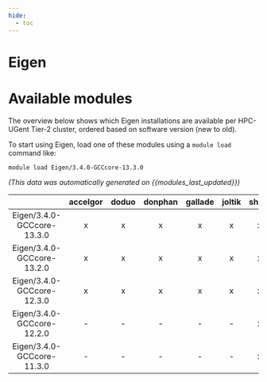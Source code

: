```yaml
---
hide:
  - toc
---
```


Eigen
=====

# Available modules


The overview below shows which Eigen installations are available per HPC-UGent Tier-2 cluster, ordered based on software version (new to old).

To start using Eigen, load one of these modules using a `module load` command like:

```shell
module load Eigen/3.4.0-GCCcore-13.3.0
```

*(This data was automatically generated on {{modules_last_updated}})*  

| |accelgor|doduo|donphan|gallade|joltik|shinx|
| :---: | :---: | :---: | :---: | :---: | :---: | :---: |
|Eigen/3.4.0-GCCcore-13.3.0|x|x|x|x|x|x|
|Eigen/3.4.0-GCCcore-13.2.0|x|x|x|x|x|x|
|Eigen/3.4.0-GCCcore-12.3.0|x|x|x|x|x|x|
|Eigen/3.4.0-GCCcore-12.2.0|-|-|-|-|-|x|
|Eigen/3.4.0-GCCcore-11.3.0|-|-|-|-|-|x|

